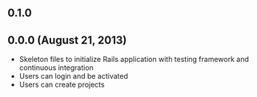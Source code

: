 ## 0.1.0

## 0.0.0 (August 21, 2013)

- Skeleton files to initialize Rails application with testing framework and continuous integration
- Users can login and be activated
- Users can create projects
